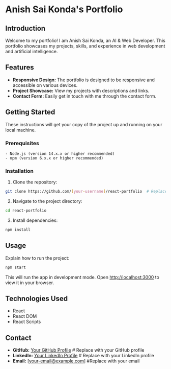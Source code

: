 # Anish Sai Konda's Portfolio

## Introduction

Welcome to my portfolio! I am Anish Sai Konda, an AI & Web Developer. This portfolio showcases my projects, skills, and experience in web development and artificial intelligence.

## Features

- **Responsive Design:** The portfolio is designed to be responsive and accessible on various devices.
- **Project Showcase:** View my projects with descriptions and links.
- **Contact Form:** Easily get in touch with me through the contact form.

## Getting Started

These instructions will get your copy of the project up and running on your local machine.

### Prerequisites

```
- Node.js (version 14.x.x or higher recommended)
- npm (version 6.x.x or higher recommended)
```

### Installation

1. Clone the repository:

```bash
git clone https://github.com/[your-username]/react-portfolio  # Replace with your actual repository URL
```

2. Navigate to the project directory:

```bash
cd react-portfolio
```

3. Install dependencies:

```bash
npm install
```

## Usage

Explain how to run the project:

```bash
npm start
```

This will run the app in development mode. Open [http://localhost:3000](http://localhost:3000) to view it in your browser.

## Technologies Used

- React
- React DOM
- React Scripts

## Contact

- **GitHub:** [Your GitHub Profile](https://github.com/[your-username]) # Replace with your GitHub profile
- **LinkedIn:** [Your LinkedIn Profile](https://www.linkedin.com/in/[your-linkedin-profile]) # Replace with your LinkedIn profile
- **Email:** [your-email@example.com] #Replace with your email
